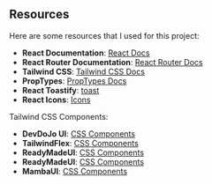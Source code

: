 ## Resources

Here are some resources that I used for this project:

- **React Documentation**: [React Docs](https://react.dev/learn)
- **React Router Documentation**: [React Router Docs](https://reactrouter.com/en/main)
- **Tailwind CSS**: [Tailwind CSS Docs](https://tailwindcss.com/docs/installation)
- **PropTypes**: [PropTypes Docs](https://www.npmjs.com/package/prop-types)
- **React Toastify**: [toast](https://fkhadra.github.io/react-toastify/introduction/)
- **React Icons**: [Icons](https://react-icons.github.io/react-icons/)


Tailwind CSS Components:

- **DevDoJo UI**: [CSS Components](https://devdojo.com/tailwindcss/buttons#_)
- **TailwindFlex**: [CSS Components](https://tailwindflex.com/_)
- **ReadyMadeUI**: [CSS Components](https://readymadeui.com/)
- **ReadyMadeUI**: [CSS Components](https://readymadeui.com/)
- **MambaUI**: [CSS Components](https://mambaui.com/components)



